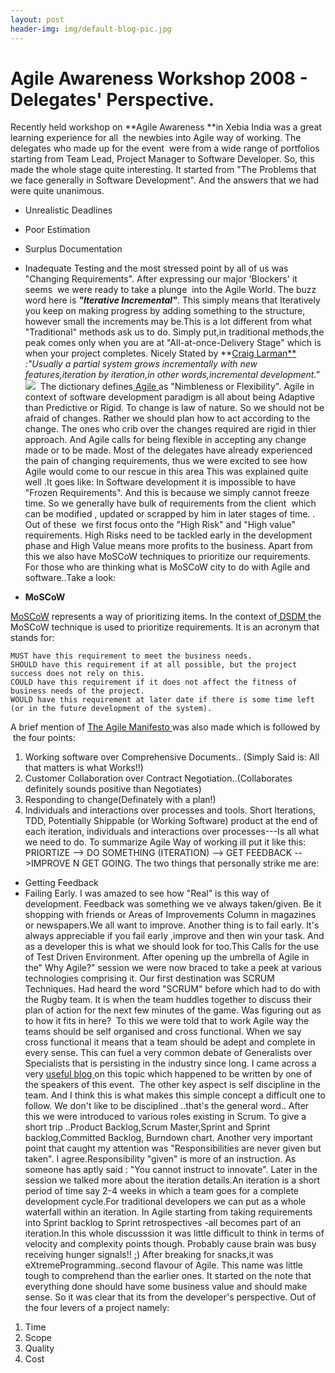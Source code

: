 ```yaml
---
layout: post
header-img: img/default-blog-pic.jpg
---
```


# Agile Awareness Workshop 2008 - Delegates' Perspective.

Recently held workshop on **Agile Awareness **in Xebia India was a great learning experience for all  the newbies into Agile way of working. The delegates who made up for the event  were from a wide range of portfolios starting from Team Lead, Project Manager to Software Developer. So, this made the whole stage quite interesting. It started from "The Problems that we face generally in Software Development". And the answers that we had were quite unanimous. 

  * Unrealistic Deadlines
  * Poor Estimation
  * Surplus Documentation
  * Inadequate Testing
and the most stressed point by all of us was "Changing Requirements". After expressing our major 'Blockers' it seems  we were ready to take a plunge  into the Agile World. The buzz word here is _**"Iterative Incremental"**_. This simply means that Iteratively you keep on making progress by adding something to the structure, however small the increments may be.This is a lot different from what "Traditional" methods ask us to do. Simply put,in traditional methods,the peak comes only when you are at "All-at-once-Delivery Stage" which is when your project completes. Nicely Stated by **[Craig Larman** ](http://en.wikipedia.org/wiki/Craig_Larman)_:"Usually a partial system grows incrementally with new features,iteration by iteration,in other words,incremental development."_ ![](http://blog.xebia.com/wp-content/uploads/2008/06/adaptivevspredictive-300x192.jpg)  The dictionary defines[ Agile ](http://dictionary.reference.com/browse/agile\))as "Nimbleness or Flexibility". Agile in context of software development paradigm is all about being Adaptive than Predictive or Rigid. To change is law of nature. So we should not be afraid of changes. Rather we should plan how to act according to the change. The ones who crib over the changes required are rigid in thier approach. And Agile calls for being flexible in accepting any change made or to be made. Most of the delegates have already experienced the pain of changing requirements, thus we were excited to see how Agile would come to our rescue in this area This was explained quite well .It goes like: In Software development it is impossible to have "Frozen Requirements". And this is because we simply cannot freeze time. So we generally have bulk of requirements from the client  which can be modified , updated or scrapped by him in later stages of time. . Out of these  we first focus onto the "High Risk" and "High value" requirements. High Risks need to be tackled early in the development phase and High Value means more profits to the business. Apart from this we also have MoSCoW techniques to prioritize our requirements. For those who are thinking what is MoSCoW city to do with Agile and software..Take a look: 

  * **MoSCoW**

[MoSCoW](http://http//en.wikipedia.org/wiki/Dynamic_Systems_Development_Method#moscow) represents a way of prioritizing items. In the context of[ DSDM ](http://en.wikipedia.org/wiki/Dynamic_Systems_Development_Method)the MoSCoW technique is used to prioritize requirements. It is an acronym that stands for:

    MUST have this requirement to meet the business needs.
    SHOULD have this requirement if at all possible, but the project success does not rely on this.
    COULD have this requirement if it does not affect the fitness of business needs of the project.
    WOULD have this requirement at later date if there is some time left (or in the future development of the system).
A brief mention of [The Agile Manifesto ](http://agilemanifesto.org/)was also made which is followed by  the four points: 

  1. Working software over Comprehensive Documents.. (Simply Said is: All that matters is what Works!!)
  2. Customer Collaboration over Contract Negotiation..(Collaborates definitely sounds positive than Negotiates)
  3. Responding to change(Definately with a plan!)
  4. Individuals and interactions over processes and tools.
Short Iterations, TDD, Potentially Shippable (or Working Software) product at the end of each iteration, individuals and interactions over processes---Is all what we need to do. To summarize Agile Way of working ill put it like this: PRIORTIZE --> DO SOMETHING (ITERATION) --> GET FEEDBACK -->IMPROVE N GET GOING. The two things that personally strike me are: 
  * Getting Feedback
  * Failing Early.
I was amazed to see how "Real" is this way of development. Feedback was something we ve always taken/given. Be it shopping with friends or Areas of Improvements Column in magazines or newspapers.We all want to improve. Another thing is to fail early. It's always appreciable if you fail early ,improve and then win your task. And as a developer this is what we should look for too.This Calls for the use of Test Driven Environment. After opening up the umbrella of Agile in the" Why Agile?" session we were now braced to take a peek at various technologies comprising it. Our first destination was SCRUM Techniques. Had heard the word "SCRUM" before which had to do with the Rugby team. It is when the team huddles together to discuss their plan of action for the next few minutes of the game. Was figuring out as to how it fits in here?  To this we were told that to work Agile way the teams should be self organised and cross functional. When we say cross functional it means that a team should be adept and complete in every sense. This can fuel a very common debate of Generalists over Specialists that is persisting in the industry since long. I came across a very [useful blog ](http://www.infoq.com/news/2008/06/agile-generalist-specialist)on this topic which happened to be written by one of the speakers of this event.  The other key aspect is self discipline in the team. And I think this is what makes this simple concept a difficult one to follow. We don't like to be disciplined ..that's the general word.. After this we were introduced to various roles existing in Scrum. To give a short trip ..Product Backlog,Scrum Master,Sprint and Sprint backlog,Committed Backlog, Burndown chart. Another very important point that caught my attention was "Responsibilities are never given but taken". I agree.Responsibility "given" is more of an instruction. As someone has aptly said : "You cannot instruct to innovate". Later in the session we talked more about the iteration details.An iteration is a short period of time say 2-4 weeks in which a team goes for a complete development cycle.For traditional developers we can put as a whole waterfall within an iteration. In Agile starting from taking requirements into Sprint backlog to Sprint retrospectives -all becomes part of an iteration.In this whole discusssion it was little difficult to think in terms of velocity and complexity points though. Probably cause brain was busy receiving hunger signals!! ;) After breaking for snacks,it was eXtremeProgramming..second flavour of Agile. This name was little tough to comprehend than the earlier ones. It started on the note that everything done should have some business value and should make sense. So it was clear that its from the developer's perspective. Out of the four levers of a project namely: 

  1. Time
  2. Scope
  3. Quality
  4. Cost